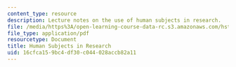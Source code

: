 ```yaml
---
content_type: resource
description: Lecture notes on the use of human subjects in research.
file: /media/https%3A/open-learning-course-data-rc.s3.amazonaws.com/hst-502-survival-skills-for-researchers-the-responsible-conduct-of-research-spring-2003/16cfca159bc4df30c044028accb82a11_3ahumansubhandout.pdf
file_type: application/pdf
resourcetype: Document
title: Human Subjects in Research
uid: 16cfca15-9bc4-df30-c044-028accb82a11
---
```

